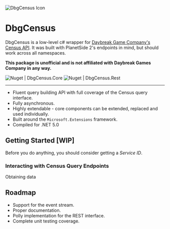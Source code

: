 ![DbgCensus Icon](https://github.com/carlst99/DbgCensus/blob/main/Assets/Icon_128.png?raw=true)

# DbgCensus

DbgCensus is a low-level c# wrapper for [Daybreak Game Company's Census API](https://census.daybreakgames.com). It was built with PlanetSide 2's endpoints in mind, but should work across all namespaces.

**This package is unofficial and is not affiliated with Daybreak Games Company in any way.**

![Nuget | DbgCensus.Core](https://img.shields.io/nuget/v/DbgCensus.Core?label=DbgCensus.Core)
![Nuget | DbgCensus.Rest](https://img.shields.io/nuget/v/DbgCensus.Rest?label=DbgCensus.Rest)

***

- Fluent query building API with full coverage of the Census query interface.
- Fully asynchronous.
- Highly extendable - core components can be extended, replaced and used individually.
- Built around the `Microsoft.Extensions` framework.
- Compiled for .NET 5.0

## Getting Started [WIP]

Before you do anything, you should consider getting a *Service ID*.

### Interacting with Census Query Endpoints

Obtaining data 

## Roadmap

- Support for the event stream.
- Proper documentation.
- Polly implementation for the REST interface.
- Complete unit testing coverage.